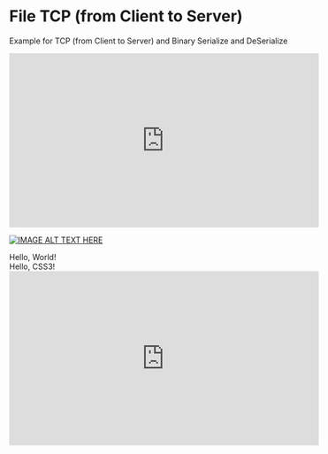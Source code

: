 # File TCP (from Client to Server)


Example for TCP (from Client to Server) and Binary Serialize and DeSerialize 

<iframe width="560" height="315" src="https://www.youtube-nocookie.com/embed/9UQivdZDe7U" title="YouTube video player" frameborder="0" allow="accelerometer; autoplay; clipboard-write; encrypted-media; gyroscope; picture-in-picture" allowfullscreen></iframe>


[![IMAGE ALT TEXT HERE](https://img.youtube.com/vi/9UQivdZDe7U&list=PLiUhD-1cCRhfJn6wMqQqX8iI8gvgXv82i&index=4/0.jpg)](https://www.youtube.com/watch?v=9UQivdZDe7U&list=PLiUhD-1cCRhfJn6wMqQqX8iI8gvgXv82i&index=4)

<html>

<head>

</head>
<body>
<div>Hello, World!</div>
<div id="div2">Hello, CSS3!</div>
  <iframe width="560" height="315" src="https://www.youtube-nocookie.com/embed/9UQivdZDe7U" title="YouTube video player" frameborder="0" allow="accelerometer; autoplay; clipboard-write; encrypted-media; gyroscope; picture-in-picture" allowfullscreen></iframe>
</body>
</html>
